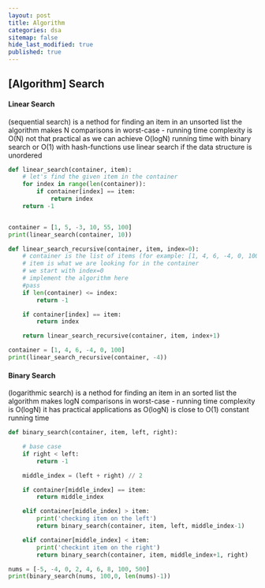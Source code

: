 ```yaml
---
layout: post
title: Algorithm 
categories: dsa
sitemap: false
hide_last_modified: true
published: true
---
```


## [Algorithm] Search

#### Linear Search
(sequential search) is a nethod for finding an item in an unsorted list
the algorithm makes N comparisons in worst-case - running time complexity is O(N)
not that practical as we can achieve O(logN) running time with binary search or O(1) with hash-functions
use linear search if the data structure is unordered

~~~python
def linear_search(container, item):
    # let's find the given item in the container
    for index in range(len(container)):
        if container[index] == item:
            return index
    return -1


container = [1, 5, -3, 10, 55, 100]
print(linear_search(container, 10))

def linear_search_recursive(container, item, index=0):
    # container is the list of items (for example: [1, 4, 6, -4, 0, 100])
    # item is what we are looking for in the container
    # we start with index=0
    # implement the algorithm here
    #pass
    if len(container) <= index:
        return -1

    if container[index] == item:
        return index

    return linear_search_recursive(container, item, index+1)

container = [1, 4, 6, -4, 0, 100]
print(linear_search_recursive(container, -4))
~~~

#### Binary Search
(logarithmic search) is a nethod for finding an item in an sorted list
the algorithm makes logN comparisons in worst-case - running time complexity is O(logN)
it has practical applications as O(logN) is close to O(1) constant running time

~~~python
def binary_search(container, item, left, right):

    # base case
    if right < left:
        return -1

    middle_index = (left + right) // 2

    if container[middle_index] == item:
        return middle_index

    elif container[middle_index] > item:
        print('checking item on the left')
        return binary_search(container, item, left, middle_index-1)

    elif container[middle_index] < item:
        print('checkint item on the right')
        return binary_search(container, item, middle_index+1, right)

nums = [-5, -4, 0, 2, 4, 6, 8, 100, 500]
print(binary_search(nums, 100,0, len(nums)-1))
~~~